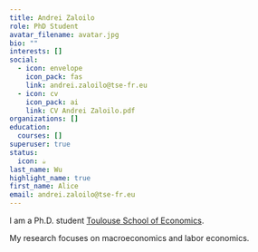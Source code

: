 ```yaml
---
title: Andrei Zaloilo
role: PhD Student
avatar_filename: avatar.jpg
bio: ""
interests: []
social:
  - icon: envelope
    icon_pack: fas
    link: andrei.zaloilo@tse-fr.eu
  - icon: cv
    icon_pack: ai
    link: CV Andrei Zaloilo.pdf
organizations: []
education:
  courses: []
superuser: true
status:
  icon: ☕️
last_name: Wu
highlight_name: true
first_name: Alice
email: andrei.zaloilo@tse-fr.eu
---
```

<!--StartFragment-->

I am a Ph.D. student [Toulouse School of Economics](https://www.tse-fr.eu).

My research focuses on macroeconomics and labor economics.

<!--EndFragment-->